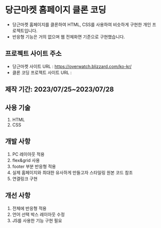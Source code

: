 # 당근마켓 홈페이지 클론 코딩 

- 당근마켓 홈페이지를 클론하여 HTML, CSS를 사용하여 비슷하게 구현한 개인 프로젝트입니다.
- 반응형 기능은 거의 없으며 웹 전체화면 기준으로 구현했습니다.

## 프로젝트 사이트 주소
- 당근마켓 사이트 URL : https://overwatch.blizzard.com/ko-kr/  
- 클론 코딩 프로젝트 사이트 URL :   

## 제작 기간: 2023/07/25~2023/07/28
## 사용 기술
1. HTML
2. CSS


## 개발 사항
1. PC 레이아웃 적용
2. flex&grid 사용
3. footer 부분 반응형 적용
4. 실제 홈페이지와 최대한 유사하게 만들고자 스타일링 원본 코드 참조
5. 연결링크 구현

## 개선 사항
1. 전체에 반응형 적용
2. 언어 선택 박스 레이아웃 수정
3. JS를 사용한 기능 구현 필요